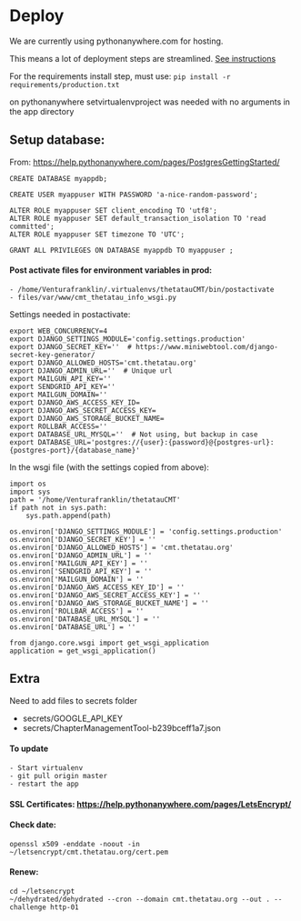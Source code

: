 Deploy
========

We are currently using pythonanywhere.com for hosting.

This means a lot of deployment steps are streamlined. [See instructions](https://help.pythonanywhere.com/pages/DeployExistingDjangoProject/)

For the requirements install step, must use:
`pip install -r requirements/production.txt`

on pythonanywhere setvirtualenvproject was needed with no arguments in the app directory

Setup database:
-----
From: https://help.pythonanywhere.com/pages/PostgresGettingStarted/
````
CREATE DATABASE myappdb;

CREATE USER myappuser WITH PASSWORD 'a-nice-random-password';

ALTER ROLE myappuser SET client_encoding TO 'utf8';
ALTER ROLE myappuser SET default_transaction_isolation TO 'read committed';
ALTER ROLE myappuser SET timezone TO 'UTC';

GRANT ALL PRIVILEGES ON DATABASE myappdb TO myappuser ;
````

#### Post activate files for environment variables in prod:
    - /home/Venturafranklin/.virtualenvs/thetatauCMT/bin/postactivate
    - files/var/www/cmt_thetatau_info_wsgi.py

Settings needed in postactivate:
````
export WEB_CONCURRENCY=4
export DJANGO_SETTINGS_MODULE='config.settings.production'
export DJANGO_SECRET_KEY=''  # https://www.miniwebtool.com/django-secret-key-generator/
export DJANGO_ALLOWED_HOSTS='cmt.thetatau.org'
export DJANGO_ADMIN_URL=''  # Unique url
export MAILGUN_API_KEY=''
export SENDGRID_API_KEY=''
export MAILGUN_DOMAIN=''
export DJANGO_AWS_ACCESS_KEY_ID=
export DJANGO_AWS_SECRET_ACCESS_KEY=
export DJANGO_AWS_STORAGE_BUCKET_NAME=
export ROLLBAR_ACCESS=''
export DATABASE_URL_MYSQL=''  # Not using, but backup in case
export DATABASE_URL='postgres://{user}:{password}@{postgres-url}:{postgres-port}/{database_name}'
````
In the wsgi file (with the settings copied from above):
````
import os
import sys
path = '/home/Venturafranklin/thetatauCMT'
if path not in sys.path:
    sys.path.append(path)

os.environ['DJANGO_SETTINGS_MODULE'] = 'config.settings.production'
os.environ['DJANGO_SECRET_KEY'] = ''
os.environ['DJANGO_ALLOWED_HOSTS'] = 'cmt.thetatau.org'
os.environ['DJANGO_ADMIN_URL'] = ''
os.environ['MAILGUN_API_KEY'] = ''
os.environ['SENDGRID_API_KEY'] = ''
os.environ['MAILGUN_DOMAIN'] = ''
os.environ['DJANGO_AWS_ACCESS_KEY_ID'] = ''
os.environ['DJANGO_AWS_SECRET_ACCESS_KEY'] = ''
os.environ['DJANGO_AWS_STORAGE_BUCKET_NAME'] = ''
os.environ['ROLLBAR_ACCESS'] = ''
os.environ['DATABASE_URL_MYSQL'] = ''
os.environ['DATABASE_URL'] = ''

from django.core.wsgi import get_wsgi_application
application = get_wsgi_application()
````
Extra
------
Need to add files to secrets folder
- secrets/GOOGLE_API_KEY
- secrets/ChapterManagementTool-b239bceff1a7.json

#### To update
    - Start virtualenv
    - git pull origin master
    - restart the app

#### SSL Certificates: https://help.pythonanywhere.com/pages/LetsEncrypt/

#### Check date:
    openssl x509 -enddate -noout -in ~/letsencrypt/cmt.thetatau.org/cert.pem

#### Renew:
    cd ~/letsencrypt
    ~/dehydrated/dehydrated --cron --domain cmt.thetatau.org --out . --challenge http-01
